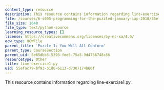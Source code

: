 ```yaml
---
content_type: resource
description: This resource contains information regarding line-exercise1.py.
file: /courses/6-s095-programming-for-the-puzzled-january-iap-2018/55efac79bf93b1d06113d7307174b66f_line-exercise1.py
file_size: 1648
file_type: text/python-source
learning_resource_types: []
license: https://creativecommons.org/licenses/by-nc-sa/4.0/
ocw_type: OCWFile
parent_title: 'Puzzle 1: You Will All Conform'
parent_type: CourseSection
parent_uid: 5e65dbb5-5393-fee5-75a5-9d4736748c86
resourcetype: Other
title: line-exercise1.py
uid: 55efac79-bf93-b1d0-6113-d7307174b66f
---
```

This resource contains information regarding line-exercise1.py.